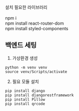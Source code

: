 설치 필요한 라이브러리 <br/>
<br/>
npm i <br/>
npm install react-router-dom <br/>
npm install styled-components<br/>

## 백엔드 세팅
1. 가상환경 생성
```commandline
python -m venv venv
source venv/Scripts/activate
```
2. 필요 모듈 설치
```commandline
pip install django
pip install djangorestframework
pip install Pillow
pip install qrcode
```